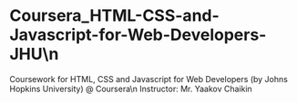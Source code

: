 # Coursera_HTML-CSS-and-Javascript-for-Web-Developers-JHU\n
Coursework for HTML, CSS and Javascript for Web Developers (by Johns Hopkins University) @ Coursera\n
Instructor: Mr. Yaakov Chaikin
